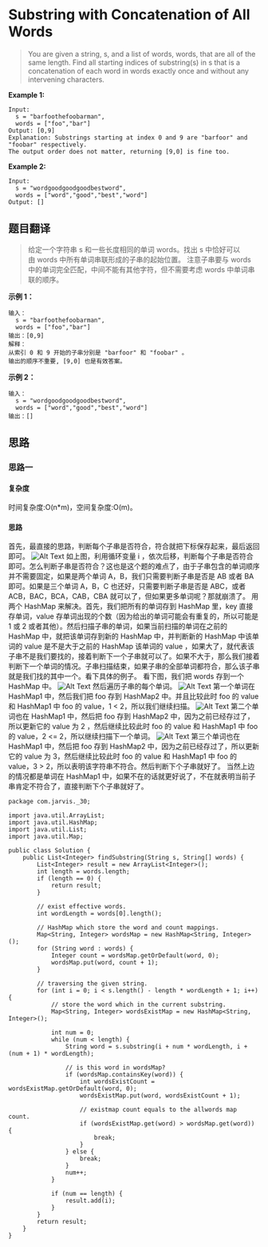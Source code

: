 # Substring with Concatenation of All Words #
>You are given a string, s, and a list of words, words, that are all of the same length. Find all starting indices of substring(s) in s that is a concatenation of each word in words exactly once and without any intervening characters.

**Example 1:**

```
Input:
  s = "barfoothefoobarman",
  words = ["foo","bar"]
Output: [0,9]
Explanation: Substrings starting at index 0 and 9 are "barfoor" and "foobar" respectively.
The output order does not matter, returning [9,0] is fine too.
```

**Example 2:**

```
Input:
  s = "wordgoodgoodgoodbestword",
  words = ["word","good","best","word"]
Output: []
```

## 题目翻译 ##
>给定一个字符串 s 和一些长度相同的单词 words。找出 s 中恰好可以由 words 中所有单词串联形成的子串的起始位置。 
 注意子串要与 words 中的单词完全匹配，中间不能有其他字符，但不需要考虑 words 中单词串联的顺序。
 
 **示例 1：**
 ```
 输入：
   s = "barfoothefoobarman",
   words = ["foo","bar"]
 输出：[0,9]
 解释：
 从索引 0 和 9 开始的子串分别是 "barfoor" 和 "foobar" 。
 输出的顺序不重要, [9,0] 也是有效答案。
```

**示例 2：**
```
输入：
  s = "wordgoodgoodgoodbestword",
  words = ["word","good","best","word"]
输出：[]
```
 ## 思路 ##
 ### 思路一  ###
 
 #### 复杂度 ####
 时间复杂度:O(n*m)，空间复杂度:O(m)。
 #### 思路 ####
 首先，最直接的思路，判断每个子串是否符合，符合就把下标保存起来，最后返回即可。
 ![Alt Text](https://s2.ax1x.com/2019/09/22/u9qinI.png "")
 如上图，利用循环变量 i ，依次后移，判断每个子串是否符合即可。怎么判断子串是否符合？这也是这个题的难点了，由于子串包含的单词顺序并不需要固定，如果是两个单词 A，B，我们只需要判断子串是否是 AB 或者 BA 即可。如果是三个单词 A，B，C 也还好，只需要判断子串是否是 ABC，或者 ACB，BAC，BCA，CAB，CBA 就可以了，但如果更多单词呢？那就崩溃了。
 用两个 HashMap 来解决。首先，我们把所有的单词存到 HashMap 里，key 直接存单词，value 存单词出现的个数（因为给出的单词可能会有重复的，所以可能是 1 或 2 或者其他）。然后扫描子串的单词，如果当前扫描的单词在之前的 HashMap 中，就把该单词存到新的 HashMap 中，并判断新的 HashMap 中该单词的 value 是不是大于之前的 HashMap 该单词的 value ，如果大了，就代表该子串不是我们要找的，接着判断下一个子串就可以了。如果不大于，那么我们接着判断下一个单词的情况。子串扫描结束，如果子串的全部单词都符合，那么该子串就是我们找的其中一个。看下具体的例子。
 看下图，我们把 words 存到一个 HashMap 中。
 ![Alt Text](https://s2.ax1x.com/2019/09/22/u9qp1H.png "")
  然后遍历子串的每个单词。
 ![Alt Text](https://s2.ax1x.com/2019/09/22/u9qp1H.png "")
 第一个单词在 HashMap1 中，然后我们把 foo 存到 HashMap2 中。并且比较此时 foo 的 value 和 HashMap1 中 foo 的 value，1 < 2，所以我们继续扫描。
 ![Alt Text](https://s2.ax1x.com/2019/09/22/u9qp1H.png "")
 第二个单词也在 HashMap1 中，然后把 foo 存到 HashMap2 中，因为之前已经存过了，所以更新它的 value 为 2 ，然后继续比较此时 foo 的 value 和 HashMap1 中 foo 的 value，2 <= 2，所以继续扫描下一个单词。
 ![Alt Text](https://s2.ax1x.com/2019/09/22/u9qCjA.png "")
 第三个单词也在 HashMap1 中，然后把 foo 存到 HashMap2 中，因为之前已经存过了，所以更新它的 value 为 3，然后继续比较此时 foo 的 value 和 HashMap1 中 foo 的 value，3 > 2，所以表明该字符串不符合。然后判断下个子串就好了。
 当然上边的情况都是单词在 HashMap1 中，如果不在的话就更好说了，不在就表明当前子串肯定不符合了，直接判断下个子串就好了。
 
 ```
 package com.jarvis._30;
 
 import java.util.ArrayList;
 import java.util.HashMap;
 import java.util.List;
 import java.util.Map;
 
 public class Solution {
     public List<Integer> findSubstring(String s, String[] words) {
         List<Integer> result = new ArrayList<Integer>();
         int length = words.length;
         if (length == 0) {
             return result;
         }
 
         // exist effective words.
         int wordLength = words[0].length();
 
         // HashMap which store the word and count mappings.
         Map<String, Integer> wordsMap = new HashMap<String, Integer>();
         for (String word : words) {
             Integer count = wordsMap.getOrDefault(word, 0);
             wordsMap.put(word, count + 1);
         }
 
         // traversing the given string.
         for (int i = 0; i < s.length() - length * wordLength + 1; i++) {
             // store the word which in the current substring.
             Map<String, Integer> wordsExistMap = new HashMap<String, Integer>();
 
             int num = 0;
             while (num < length) {
                 String word = s.substring(i + num * wordLength, i + (num + 1) * wordLength);
 
                 // is this word in wordsMap?
                 if (wordsMap.containsKey(word)) {
                     int wordsExistCount = wordsExistMap.getOrDefault(word, 0);
                     wordsExistMap.put(word, wordsExistCount + 1);
 
                     // existmap count equals to the allwords map count.
                     if (wordsExistMap.get(word) > wordsMap.get(word)) {
                         break;
                     }
                 } else {
                     break;
                 }
                 num++;
             }
 
             if (num == length) {
                 result.add(i);
             }
         }
         return result;
     }
 }
 ```